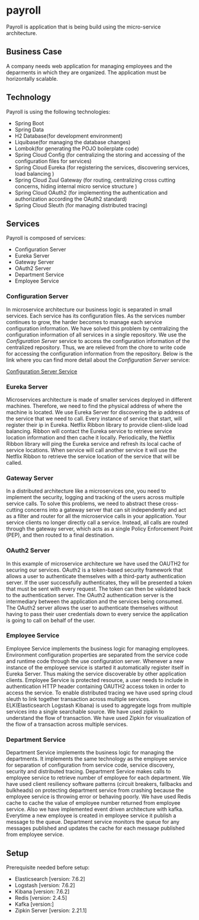 # payroll

Payroll is application that is being build using the micro-service architecture.

## Business Case

A company needs web application for managing employees and the deparments in which they are organized. The application must be 
horizontally scalable.

## Technology

Payroll is using the following technologies:
- Spring Boot
- Spring Data
- H2 Database(for development environment)
- Liquibase(for managing the database changes)
- Lombok(for generating the POJO boilerplate code)
- Spring Cloud Config (for centralizing the storing and accessing of the configuration files for services)
- Spring Cloud Eureka (for registering the services, discovering services, load balancing )
- Spring Cloud Zuul Gateway (for routing, centralizing cross cutting concerns, hiding internal micro service structure )
- Spring Cloud OAuth2 (for implementing the authentication and authorization according the OAuth2 standard)
- Spring Cloud Sleuth (for managing distributed tracing)


## Services

Payroll is composed of services:
- Configuration Server
- Eureka Server
- Gateway Server
- OAuth2 Server
- Department Service
- Employee Service

### Configuration Server

In microservice architecture our business logic is separated in small services. Each service has its configuration files. As the services number continues to grow, the harder becomes to manage each service configuration information. We have solved this problem by centralizing the configuration information of all services in a single repository. We use the *Configuration Server* service to access the configuration information of the centralized repository. Thus, we are relieved from the chore to write code for accessing the configuration information from the repository. Below is the link where you can find more detail about the *Configuration Server* service:

[Configuration Server Service](https://github.com/rshtishi/payroll/tree/master/config-server)

### Eureka Server

Microservices architecture is made of smaller services deployed in different machines. Therefore, we need to find the physical address of where the machine is located. We use Eureka Server for discovering the ip address of the service that we need to call. Every instance of service that start, will register their ip in Eureka. Netflix Ribbon library to provide client-slide load balancing. Ribbon will contact the Eureka service to retrieve service location information and then cache it locally. Periodically, the Netflix Ribbon library will ping the Eureka service and refresh its local cache of service locations. When service will call another service it will use the Netflix Ribbon to retrieve the service location of the service that will be called.

### Gateway Server

In a distributed architecture like a microservices one, you need to implement the security, logging and tracking of the users across multiple service calls. To solve this problems, we need to abstract these cross-cutting concerns into a gateway server that can sit independently and act as a filter and router for all the microservice calls in your application. Your service clients no longer directly call a service. Instead, all calls are routed through the gateway server, which acts as a single Policy Enforcement Point (PEP), and then routed to a final destination.

### OAuth2 Server

In this example of microservice architecture we have used the OAUTH2 for securing our services. OAuth2 is a token-based security framework that allows a user to authenticate themselves with a third-party authentication server. If the user successfully authenticates, they will be presented a token that must be sent with every request. The token can then be validated back to the authentication server. The OAuth2 authentication server is the intermediary between the application and the services being consumed. 
The OAuth2 server allows the user to authenticate themselves without having to pass their user credentials down to every service the application is going to call on behalf of the user.

### Employee Service

Employee Service implements the business logic for managing employees. Environment configuration properties are separated from the service code and runtime code through the use configuration server. Whenever a new instance of the employee service is started it automatically register itself in Eureka Server. Thus making the service discoverable by other application clients. Employee Service is protected resource, a user needs to include in authentication HTTP header containing OAUTH2 access token in order to access the service.  To enable distributed tracing we have used spring cloud sleuth to link together transaction across multiple services. ELK(Elasticsearch Logstash Kibana) is used to aggregate logs from multiple services into a single searchable source. We have used zipkin to understand the flow of transaction. We have used Zipkin for visualization of the flow of a transaction across multiple services.

### Department Service

Department Service implements the business logic for managing the departments. It implements the same technology as the employee service for separation of configuration from service code, service discovery, security and distributed tracing. Department Service makes calls to employee service to retrieve number of employee for each department. We have used client resiliency software patterns (circuit breakers, fallbacks and bulkheads) on protecting department service from crashing because the employee service is throwing error or behaving poorly. We have used Redis cache to cache the value of employee number returned from employee service. Also we have implemented event driven architecture with kafka. Everytime a new employee is created in employee service it publish a message to the queue. Department service monitors the queue for any messages published and updates the cache for each message published from employee service.

## Setup

Prerequisite needed before setup:

- Elasticsearch [version: 7.6.2]
- Logstash [version: 7.6.2]
- Kibana [version: 7.6.2]
- Redis [version: 2.4.5]
- Kafka [version:]
- Zipkin Server [version: 2.21.1]





